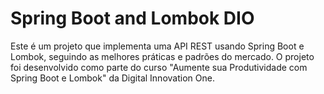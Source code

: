 # Spring Boot and Lombok DIO
Este é um projeto que implementa uma API REST usando Spring Boot e Lombok, seguindo as melhores práticas e padrões do mercado. O projeto foi desenvolvido como parte do curso "Aumente sua Produtividade com Spring Boot e Lombok" da Digital Innovation One.
